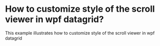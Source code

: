# How to customize style of the scroll viewer in wpf datagrid?
This example illustrates how to customize style of the scroll viewer in wpf datagrid

